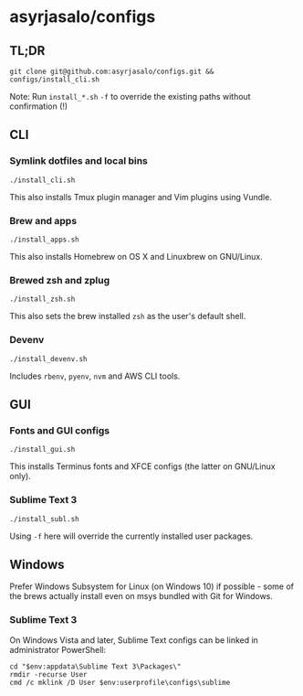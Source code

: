 # asyrjasalo/configs

## TL;DR

    git clone git@github.com:asyrjasalo/configs.git && configs/install_cli.sh

Note: Run `install_*.sh` `-f` to override the existing paths without confirmation (!)

## CLI

### Symlink dotfiles and local bins

    ./install_cli.sh

This also installs Tmux plugin manager and Vim plugins using Vundle.

### Brew and apps

    ./install_apps.sh

This also installs Homebrew on OS X and Linuxbrew on GNU/Linux.

### Brewed zsh and zplug

    ./install_zsh.sh

This also sets the brew installed `zsh` as the user's default shell.

### Devenv

    ./install_devenv.sh

Includes `rbenv`, `pyenv`, `nvm` and AWS CLI tools.

## GUI

### Fonts and GUI configs

    ./install_gui.sh

This installs Terminus fonts and XFCE configs (the latter on GNU/Linux only).

### Sublime Text 3

    ./install_subl.sh

Using `-f` here will override the currently installed user packages.

## Windows

Prefer Windows Subsystem for Linux (on Windows 10) if possible - some of the brews actually install even on msys bundled with Git for Windows.

### Sublime Text 3

On Windows Vista and later, Sublime Text configs can be linked in administrator PowerShell:

```
cd "$env:appdata\Sublime Text 3\Packages\"
rmdir -recurse User
cmd /c mklink /D User $env:userprofile\configs\sublime
```
